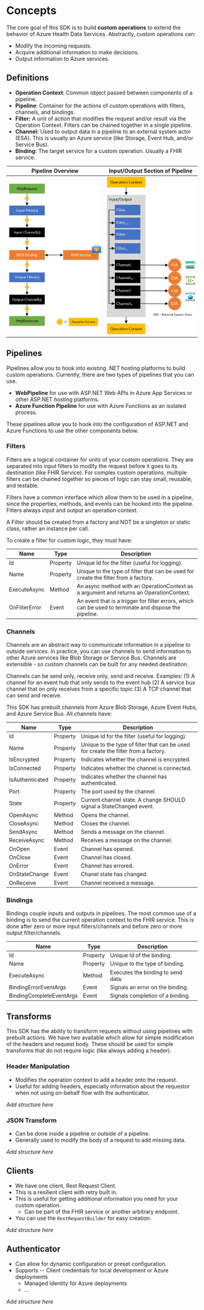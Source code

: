 # Concepts

The core goal of this SDK is to build **custom operations** to extend the behavior of Azure Health Data Services. Abstractly, custom operations can:

- Modify the incoming requests.
- Acquire additional information to make decisions.
- Output information to Azure services.

## Definitions

- **Operation Context**: Common object passed between components of a pipeline.
- **Pipeline**: Container for the actions of custom operations with filters, channels, and bindings.
- **Filter:** A unit of action that modifies the request and/or result via the Operation Context. Filters can be chained together in a single pipeline.
- **Channel:** Used to output data in a pipeline to an external system actor (ESA). This is usually an Azure service (like Storage, Event Hub, and/or Service Bus).
- **Binding:** The target service for a custom operation. Usually a FHIR service.

Pipeline Overview |  Input/Output Section of Pipeline
:-------------------------:|:-------------------------:
![Pipeline overview](./images/pipeline.png)  | ![Pipeline input output](./images/pipeline-input-output.png)

## Pipelines

Pipelines allow you to hook into existing .NET hosting platforms to build custom operations. Currently, there are two types of pipelines that you can use.

- **WebPipeline** for use with ASP.NET Web APIs in Azure App Services or other ASP.NET hosting platforms.
- **Azure Function Pipeline** for use with Azure Functions as an isolated process.

These pipelines allow you to hook into the configuration of ASP.NET and Azure Functions to use the other components below.

### Filters

Filters are a logical container for units of your custom operations. They are separated into input filters to modify the request before it goes to its destination (like FHIR Service). For complex custom operations, multiple filters can be chained together so pieces of logic can stay small, reusable, and testable.

Filters have a common interface which allow them to be used in a pipeline, since the properties, methods, and events can be hooked into the pipeline. Filters always input and output an operation context.

A Filter should be created from a factory and NOT be a singleton or static class, rather an instance per call.

To create a filter for custom logic, they must have:

| Name | Type | Description |
|------| ---- | ----------- |
| Id | Property | Unique Id for the filter (useful for logging). |
| Name | Property | Unique to the type of filter that can be used for create the filter from a factory. |
| ExecuteAsync | Method | An async method with an OperationContext as a argument and returns an OperationContext. |
| OnFilterError | Event | An event that is a trigger for filter errors, which can be used to terminate and dispose the pipeline. |

### Channels

Channels are an abstract way to communicate information in a pipeline to outside services. In practice, you can use channels to send information to other Azure services like Blob Storage or Service Bus. Channels are extensible - so custom channels can be built for any needed destination.

Channels can be send only, receive only, send and receive. Examples: (1) A channel for an event hub that only sends to the event hub (2) A service bus channel that on only receives from a specific topic (3) A TCP channel that can send and receive.

This SDK has prebuilt channels from Azure Blob Storage, Azure Event Hubs, and Azure Service Bus. All channels have:

| Name | Type | Description |
|------| ---- | ----------- |
| Id | Property | Unique Id for the filter (useful for logging). |
| Name | Property | Unique to the type of filter that can be used for create the filter from a factory. |
| IsEncrypted | Property | Indicates whether the channel is encrypted. |
| IsConnected | Property | Indicates whether the channel is connected. |
| IsAuthenticated | Property | Indicates whether the channel has authenticated. |
| Port | Property | The port used by the channel. |
| State | Property | Current channel state. A change SHOULD signal a StateChanged event. |
 OpenAsync | Method | Opens the channel. |
| CloseAsync | Method | Closes the channel. |
| SendAsync | Method | Sends a message on the channel. |
| ReceiveAsync | Method | Receives a message on the channel. |
| OnOpen | Event | Channel has opened. |
| OnClose | Event | Channel has closed. |
| OnError | Event | Channel has errored. |
| OnStateChange | Event | Chanel state has changed. |
| OnReceive | Event | Channel received a message. |

### Bindings

Bindings couple inputs and outputs in pipelines. The most common use of a binding is to send the current operation context to the FHIR service. This is done after zero or more input filters/channels and before zero or more output filter/channels.

| Name | Type | Description |
|------| ---- | ----------- |
| Id | Property | Unique Id of the binding. |
| Name | Property | Unique to the type of binding. |
| ExecuteAsync | Method | Executes the binding to send data. |
| BindingErrorEventArgs | Event | Signals an error on the binding. |
| BindingCompleteEventArgs | Event | Signals completion of a binding. |

## Transforms

This SDK has the ability to transform requests without using pipelines with prebuilt actions. We have two available which allow for simple modification of the headers and request body. These should be used for simple transforms that do not require logic (like always adding a header).

### Header Manipulation

- Modifies the operation context to add a header onto the request.
- Useful for adding headers, especially information about the requestor when not using on-behalf flow with the authenticator. 

*Add structure here*

### JSON Transform

- Can be done inside a pipeline or outside of a pipeline.
- Generally used to modify the body of a request to add missing data.

*Add structure here*

## Clients

- We have one client, Rest Request Client.
- This is a resilient client with retry built in.
- This is useful for getting additional information you need for your custom operation.
  - Can be part of the FHIR service or another arbitrary endpoint.
- You can use the `RestRequestBuilder` for easy creation.

*Add structure here*

## Authenticator

- Can allow for dynamic configuration or preset configuration.
- Supports
  -- Client credentials for local development or Azure deployments
  -  Managed Identity for Azure deployments
  - ...

*Add structure here*